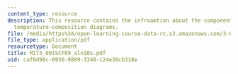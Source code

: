 ```yaml
---
content_type: resource
description: This resource contains the infroamtion about the component system and
  temperature-composition diagrams.
file: /media/https%3A/open-learning-course-data-rc.s3.amazonaws.com/3-091sc-introduction-to-solid-state-chemistry-fall-2010/caf0d98c093698893340c24e30cb318e_MIT3_091SCF09_aln10s.pdf
file_type: application/pdf
resourcetype: Document
title: MIT3_091SCF09_aln10s.pdf
uid: caf0d98c-0936-9889-3340-c24e30cb318e
---
```

